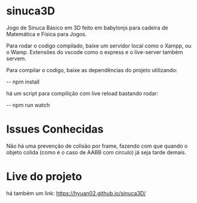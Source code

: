 # sinuca3D
Jogo de Sinuca Básico em 3D feito em babylonjs para cadeira de Matemática e Física para Jogos.


Para rodar o codigo compilado, baixe um servidor local como o Xampp, ou o Wamp. 
Extensões do vscode como o express e o live-server também servem.


Para compilar o codigo, baixe as dependências do projeto utilizando:

-- npm install



há um script para compilição com live reload bastando rodar: 

-- npm run watch




# Issues Conhecidas

Não há uma prevenção de colisão por frame, fazendo com que quando o objeto colida (como é o caso de AABB com circulo) já seja tarde demais.


# Live do projeto 

há também um link: https://hyuan02.github.io/sinuca3D/
